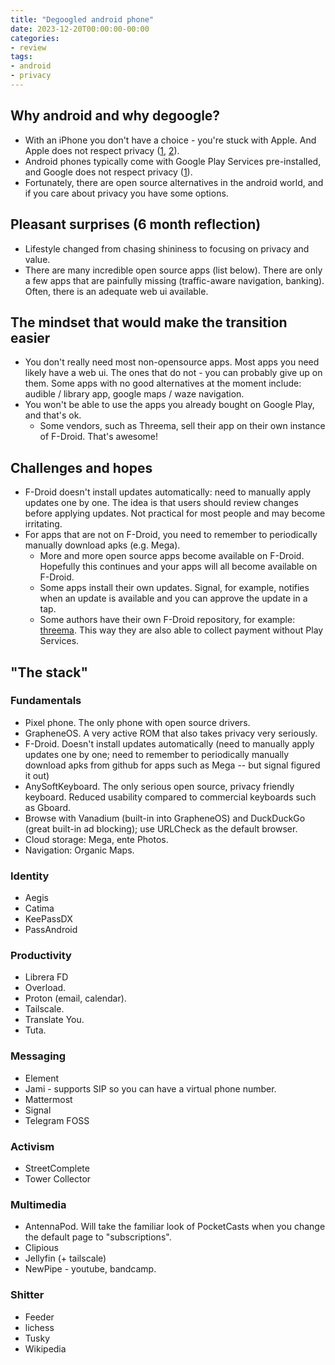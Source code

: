 ```yaml
---
title: "Degoogled android phone"
date: 2023-12-20T00:00:00-00:00
categories:
- review
tags:
- android
- privacy
---
```


## Why android and why degoogle?
- With an iPhone you don't have a choice - you're stuck with Apple. And Apple does not respect privacy ([1][GovPushNotif], [2][helloSystem]).
- Android phones typically come with Google Play Services pre-installed, and Google does not respect privacy ([1][GovPushNotif]).
- Fortunately, there are open source alternatives in the android world, and if you care about privacy you have some options.

<!--more-->

## Pleasant surprises (6 month reflection)
- Lifestyle changed from chasing shininess to focusing on privacy and value.
- There are many incredible open source apps (list below). There are only a few apps that are painfully missing (traffic-aware navigation, banking). Often, there is an adequate web ui available.


## The mindset that would make the transition easier
- You don't really need most non-opensource apps. Most apps you need likely have a web ui. The ones that do not - you can probably give up on them. Some apps with no good alternatives at the moment include: audible / library app, google maps / waze navigation.
- You won't be able to use the apps you already bought on Google Play, and that's ok.
	- Some vendors, such as Threema, sell their app on their own instance of F-Droid. That's awesome!


## Challenges and hopes
- F-Droid doesn't install updates automatically: need to manually apply updates one by one. The idea is that users should review changes before applying updates. Not practical for most people and may become irritating.
- For apps that are not on F-Droid, you need to remember to periodically manually download apks (e.g. Mega).
	- More and more open source apps become available on F-Droid. Hopefully this continues and your apps will all become available on F-Droid.
	- Some apps install their own updates. Signal, for example, notifies when an update is available and you can approve the update in a tap.
	- Some authors have their own F-Droid repository, for example: [threema](https://releases.threema.ch/fdroid/repo/). This way they are also able to collect payment without Play Services.

## "The stack"

### Fundamentals
- Pixel phone. The only phone with open source drivers.
- GrapheneOS. A very active ROM that also takes privacy very seriously.
- F-Droid. Doesn't install updates automatically (need to manually apply updates one by one; need to remember to periodically manually download apks from github for apps such as Mega -- but signal figured it out)
- AnySoftKeyboard. The only serious open source, privacy friendly keyboard. Reduced usability compared to commercial keyboards such as Gboard.
- Browse with Vanadium (built-in into GrapheneOS) and DuckDuckGo (great built-in ad blocking); use URLCheck as the default browser.
- Cloud storage: Mega, ente Photos.
- Navigation: Organic Maps.


### Identity
- Aegis
- Catima
- KeePassDX
- PassAndroid


### Productivity
- Librera FD
- Overload.
- Proton (email, calendar).
- Tailscale.
- Translate You.
- Tuta.


### Messaging
- Element
- Jami - supports SIP so you can have a virtual phone number.
- Mattermost
- Signal
- Telegram FOSS


### Activism
- StreetComplete
- Tower Collector


### Multimedia
- AntennaPod. Will take the familiar look of PocketCasts when you change the default page to "subscriptions".
- Clipious
- Jellyfin (+ tailscale)
- NewPipe - youtube, bandcamp.


### Shitter
- Feeder
- lichess
- Tusky
- Wikipedia


[GovPushNotif]: https://www.404media.co/us-government-warrant-monitoring-push-notifications-apple-google-yahoo/
[helloSystem]: https://github.com/helloSystem/hello

